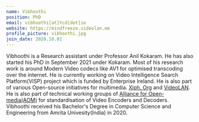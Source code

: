 ```yaml
---
name: Vibhoothi
position: PhD
email: vibhoothi[at]tcd[dot]ie
website: https://mindfreeze.videolan.me
profile_picture: vibhoothi.jpg
join_date: 2020.10.01
---
```


Vibhoothi is a Research assistant under Professor Anil Kokaram. He has also started his PhD in September 2021 under Kokaram. Most of his research work is around Modern Video codecs like AV1 for optimised transcoding over the internet. He is currently working on  Video Intelligence Search Platform(VISP) project which is funded by Enterprise Ireland. He is also part of various Open-source initiatives for multimedia. [Xiph. Org](https://xiph.org) and [VideoLAN](https://videolan.org). He is also part of technical working groups of [Alliance for Open-media(AOM)](http://aomedia.org/) for standardisation of Video Encoders and Decoders. Vibhoothi received his Bachelor's Degree in Computer Science and Engineering from Amrita Univesity(India) in 2020.
